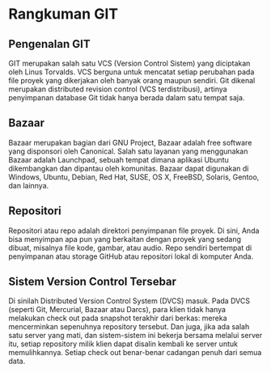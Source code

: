 # Rangkuman GIT

## Pengenalan GIT
GIT merupakan salah satu VCS (Version Control Sistem) yang diciptakan oleh Linus Torvalds.
VCS berguna untuk mencatat setiap perubahan pada file proyek yang dikerjakan oleh banyak orang maupun sendiri.
Git dikenal merupakan distributed revision control (VCS terdistribusi), artinya penyimpanan database Git tidak hanya berada dalam satu tempat saja.

## Bazaar
Bazaar merupakan bagian dari GNU Project, Bazaar adalah free software yang disponsori oleh Canonical. Salah satu layanan yang menggunakan Bazaar adalah Launchpad, sebuah tempat dimana aplikasi Ubuntu dikembangkan dan dipantau oleh komunitas. Bazaar dapat digunakan di Windows, Ubuntu, Debian, Red Hat, SUSE, OS X, FreeBSD, Solaris, Gentoo, dan lainnya.

## Repositori
Repositori atau repo adalah direktori penyimpanan file proyek. Di sini, Anda bisa menyimpan apa pun yang berkaitan dengan proyek yang sedang dibuat, misalnya file kode, gambar, atau audio. Repo sendiri bertempat di penyimpanan atau storage GitHub atau repositori lokal di komputer Anda.


## Sistem Version Control Tersebar
Di sinilah Distributed Version Control System (DVCS) masuk. Pada DVCS (seperti Git, Mercurial, Bazaar atau Darcs), para klien tidak hanya melakukan check out pada snapshot terakhir dari berkas: mereka mencerminkan sepenuhnya repository tersebut. Dan juga, jika ada salah satu server yang mati, dan sistem-sistem ini bekerja bersama melalui server itu, setiap repository milik klien dapat disalin kembali ke server untuk memulihkannya. Setiap check out benar-benar cadangan penuh dari semua data.